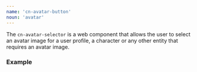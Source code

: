 ```yaml
---
name: 'cn-avatar-button'
noun: 'avatar'
---
```


The `cn-avatar-selector` is a web component that allows the user to select an avatar image for a user profile, a
character or any other entity that requires an avatar image.

### Example

<div class="flex">
  <div class="p-1">
    <cn-avatar-button src="/images/lego-1.png"></cn-avatar-button>
  </div>
  <div class="elevation-2 p-1">
    <cn-avatar-button></cn-avatar-button>
  </div>
  <div class="elevation-1 p-1 light">
    <cn-avatar-button src="/images/night.jpg"></cn-avatar-button>
  </div>
</div>